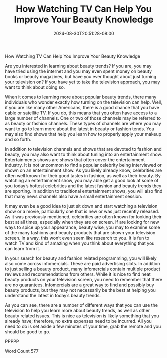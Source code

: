 ﻿---
title: "How Watching TV Can Help You Improve Your Beauty Knowledge"
date: 2024-08-30T20:51:28-08:00
description: "TXT Tips for Web Success"
featured_image: "/images/TXT.jpg"
tags: ["TXT"]
---

How Watching TV Can Help You Improve Your Beauty Knowledge

Are you interested in learning about beauty trends? If you are, you may have tried using the internet and you may even spent money on beauty books or beauty magazines, but have you ever thought about just turning your television on? If you have yet to take the television approach, you may want to think about doing so.

When it comes to learning more about popular beauty trends, there many individuals who wonder exactly how turning on the television can help. Well, if you are like many other Americans, there is a good chance that you have cable or satellite TV.  If you do, this means that you often have access to a large number of channels.  One or two of those channels may be referred to as beauty or fashion channels. These types of channels are where you may want to go to learn more about the latest in beauty or fashion tends. You may also find shows that help you learn how to properly apply your makeup and so forth.

In addition to television channels and shows that are devoted to fashion and beauty, you may also want to think about tuning into an entertainment show.  Entertainments shows are shows that often cover the entertainment industry.  It is not uncommon to find a popular celebrity being interviewed or shown on an entertainment show.  As you likely already know, celebrities are often well known for their good tastes in fashion, as well as their beauty.  By watching an entertainment show, you may able get a good look at some of you today’s hottest celebrities and the latest fashion and beauty trends they are sporting.  In addition to traditional entertainment shows, you will also find that many news channels also have a small entertainment session.

It may even be a good idea to just sit down and start watching a television show or a movie, particularly one that is new or was just recently released.  As it was previously mentioned, celebrities are often known for looking their best at all times, especially when they are on screen. If are looking for new ways to spice up your appearance, beauty wise, you may to examine some of the many fashions and beauty products that are shown your television screen. In a way, this won’t even seem like research to you.  It is fun to watch TV and kind of amazing when you think about everything that you can learn from it. 

In your search for beauty and fashion related programming, you will likely also come across infomercials.  These are paid advertising slots.  In addition to just selling a beauty product, many infomercials contain multiple product reviews and recommendations from others.  While it is nice to find neat beauty products on your television screen, you need to remember that there are no guarantees.  Infomercials are a great way to find and possibly buy beauty products, but they may not necessarily be the best at helping you understand the latest in today’s beauty trends.

As you can see, there are a number of different ways that you can use the television to help you learn more about beauty trends, as well as other beauty related issues.  This is nice as television is likely something that you already have; therefore, no extra expenses need to be incurred.  All you need to do is set aside a few minutes of your time, grab the remote and you should be good to go.

PPPPP

Word Count 577

